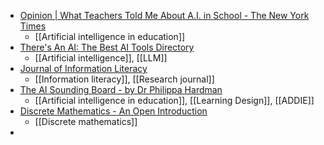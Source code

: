 - [Opinion | What Teachers Told Me About A.I. in School - The New York Times](https://www.nytimes.com/2024/08/14/opinion/ai-schools-teachers-students.html)
	- [[Artificial intelligence in education]]
- [There's An AI: The Best AI Tools Directory](https://theresanai.com/)
	- [[Artificial intelligence]], [[LLM]]
- [Journal of Information Literacy](https://journals.cilip.org.uk/jil/index)
	- [[Information literacy]], [[Research journal]]
- [The AI Sounding Board - by Dr Philippa Hardman](https://drphilippahardman.substack.com/p/the-ai-sounding-board?trk=comments_comments-list_comment-text)
	- [[Artificial intelligence in education]], [[Learning Design]], [[ADDIE]]
- [Discrete Mathematics - An Open Introduction](https://discrete.openmathbooks.org/dmoi4.html)
	- [[Discrete mathematics]]
-